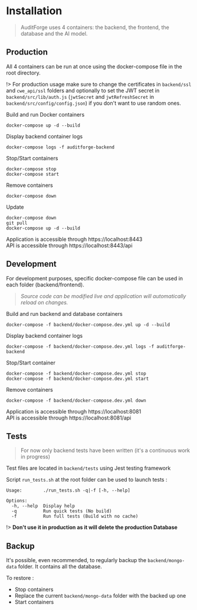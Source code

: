 # Installation

> AuditForge uses 4 containers: the backend, the frontend, the database and the AI model.

## Production

All 4 containers can be run at once using the docker-compose file in the root directory.

!> For production usage make sure to change the certificates in `backend/ssl` and `cwe_api/ssl` folders and optionally to set the JWT secret in `backend/src/lib/auth.js` (`jwtSecret` and `jwtRefreshSecret` in `backend/src/config/config.json`) if you don't want to use random ones.

Build and run Docker containers

```
docker-compose up -d --build
```

Display backend container logs

```
docker-compose logs -f auditforge-backend
```

Stop/Start containers

```
docker-compose stop
docker-compose start
```

Remove containers

```
docker-compose down
```

Update

```
docker-compose down
git pull
docker-compose up -d --build
```

Application is accessible through https://localhost:8443  
API is accessible through https://localhost:8443/api

## Development

For development purposes, specific docker-compose file can be used in each folder (backend/frontend).

> _Source code can be modified live and application will automatically reload on changes._

Build and run backend and database containers

```
docker-compose -f backend/docker-compose.dev.yml up -d --build
```

Display backend container logs

```
docker-compose -f backend/docker-compose.dev.yml logs -f auditforge-backend
```

Stop/Start container

```
docker-compose -f backend/docker-compose.dev.yml stop
docker-compose -f backend/docker-compose.dev.yml start
```

Remove containers

```
docker-compose -f backend/docker-compose.dev.yml down
```

Application is accessible through https://localhost:8081  
API is accessible through https://localhost:8081/api

## Tests

> For now only backend tests have been written (it's a continuous work in progress)

Test files are located in `backend/tests` using Jest testing framework

Script `run_tests.sh` at the root folder can be used to launch tests :

```
Usage:        ./run_tests.sh -q|-f [-h, --help]

Options:
  -h, --help  Display help
  -q          Run quick tests (No build)
  -f          Run full tests (Build with no cache)
```

!> **Don't use it in production as it will delete the production Database**

## Backup

It's possible, even recommended, to regularly backup the `backend/mongo-data` folder. It contains all the database.

To restore :

- Stop containers
- Replace the current `backend/mongo-data` folder with the backed up one
- Start containers
